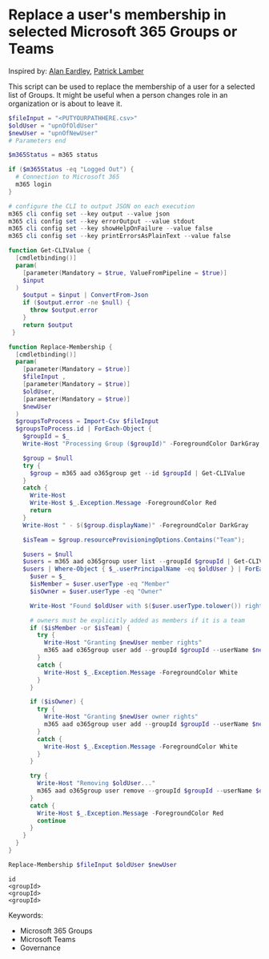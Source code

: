 # Replace a user's membership in selected Microsoft 365 Groups or Teams

Inspired by: [Alan Eardley](https://blog.eardley.org.uk/2021/04/managing-teams-movers-and-leavers/), [Patrick Lamber](https://www.nubo.eu/Replace-Membership-In-A-Microsoft-Group-Or-Team/)

This script can be used to replace the membership of a user for a selected list of Groups. It might be useful when a person changes role in an organization or is about to leave it.

```powershell tab="PowerShell Core"
$fileInput = "<PUTYOURPATHHERE.csv>"
$oldUser = "upnOfOldUser"
$newUser = "upnOfNewUser"
# Parameters end

$m365Status = m365 status

if ($m365Status -eq "Logged Out") {
  # Connection to Microsoft 365
  m365 login
}

# configure the CLI to output JSON on each execution
m365 cli config set --key output --value json
m365 cli config set --key errorOutput --value stdout
m365 cli config set --key showHelpOnFailure --value false
m365 cli config set --key printErrorsAsPlainText --value false

function Get-CLIValue {
  [cmdletbinding()]
  param(
    [parameter(Mandatory = $true, ValueFromPipeline = $true)]
    $input
  )
    $output = $input | ConvertFrom-Json
    if ($output.error -ne $null) {
      throw $output.error
    }
    return $output
 }

function Replace-Membership {
  [cmdletbinding()]
  param(
    [parameter(Mandatory = $true)]
    $fileInput ,
    [parameter(Mandatory = $true)]
    $oldUser,
    [parameter(Mandatory = $true)]
    $newUser
  )
  $groupsToProcess = Import-Csv $fileInput 
  $groupsToProcess.id | ForEach-Object {
    $groupId = $_
    Write-Host "Processing Group ($groupId)" -ForegroundColor DarkGray -NoNewline

    $group = $null
    try {
      $group = m365 aad o365group get --id $groupId | Get-CLIValue 
    }
    catch {
      Write-Host
      Write-Host $_.Exception.Message -ForegroundColor Red
      return
    }
    Write-Host " - $($group.displayName)" -ForegroundColor DarkGray

    $isTeam = $group.resourceProvisioningOptions.Contains("Team");

    $users = $null
    $users = m365 aad o365group user list --groupId $groupId | Get-CLIValue
    $users | Where-Object { $_.userPrincipalName -eq $oldUser } | ForEach-Object {
      $user = $_
      $isMember = $user.userType -eq "Member"
      $isOwner = $user.userType -eq "Owner"

      Write-Host "Found $oldUser with $($user.userType.tolower()) rights" -ForegroundColor Green

      # owners must be explicitly added as members if it is a team
      if ($isMember -or $isTeam) {
        try {
          Write-Host "Granting $newUser member rights"
          m365 aad o365group user add --groupId $groupId --userName $newUser | Get-CLIValue
        }
        catch {
          Write-Host $_.Exception.Message -ForegroundColor White
        }
      }

      if ($isOwner) {
        try {
          Write-Host "Granting $newUser owner rights"
          m365 aad o365group user add --groupId $groupId --userName $newUser --role Owner | Get-CLIValue
        }
        catch {
          Write-Host $_.Exception.Message -ForegroundColor White
        }
      }

      try {
        Write-Host "Removing $oldUser..."
        m365 aad o365group user remove --groupId $groupId --userName $oldUser --confirm $false | Get-CLIValue
      }
      catch {
        Write-Host $_.Exception.Message -ForegroundColor Red
        continue
      }
    }
  }
}

Replace-Membership $fileInput $oldUser $newUser
```

```csv tab="Input CSV File Format"
id
<groupId>
<groupId>
<groupId>
```

Keywords:

- Microsoft 365 Groups
- Microsoft Teams
- Governance
